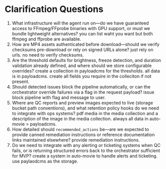 # Clarification Questions

1. What infrastructure will the agent run on—do we have guaranteed access to FFmpeg/FFprobe binaries with GPU support, or must we bundle lightweight alternatives?
you can list waht you want but both ffmpeg and ffprobe are available.
2. How are MP4 assets authenticated before download—should we verify checksums pre-download or rely on signed URLs alone? just rely on urls. no need to verify checksums.
3. Are the threshold defaults for brightness, freeze detection, and duration validation already defined, and where should we store configurable overrides? create a collection in payloadcms for the thresholds. all data is in payloadcms. create all fields you require in the colleciton if not present.
4. Should detected issues block the pipeline automatically, or can the orchestrator override failures via a flag in the request payload? issue block pipeline with flag and message to user.
5. Where are QC reports and preview images expected to live (storage bucket path conventions), and what retention policy hooks do we need to integrate with ops systems? pdf media in the media collection and a description of the image in the media collection. always all data in auto-movie > payloadcms.
6. How detailed should `recommended_actions` be—are we expected to provide canned remediation instructions or reference documentation links maintained elsewhere? provide remediation instructions.
7. Do we need to integrate with any alerting or ticketing systems when QC fails, or is returning structured errors back to the orchestrator sufficient for MVP? create a system in auto-movie to handle alerts and ticketing. use paylaodcms as the storage. 
